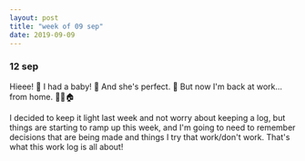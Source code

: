 ```yaml
---
layout: post
title: "week of 09 sep"
date: 2019-09-09
---
```


### 12 sep

Hieee! :wave: I had a baby! :baby: And she's perfect. :revolving_hearts: But now I'm back at work... from home. :woman_technologist::house:

I decided to keep it light last week and not worry about keeping a log, but things are starting to ramp up this week, and I'm going to need to remember decisions that are being made and things I try that work/don't work. That's what this work log is all about!


